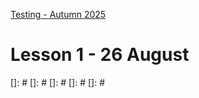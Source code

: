 [Testing - Autumn 2025](https://github.com/arturomorarioja-kea/SD_Testing_E25/blob/main/README.md)

# Lesson 1 - 26 August

[Intro to subject]: #
[Quick roll call & introductions]: #
[Previous knowledge survey]: #

[10:30 Merete visits]: #

[## Class takeaways]: #
[Check out the following slide decks on Itslearning:]: #
[- **Introduction to Software Testing**, with special focus on the following concepts]: #
[  - Testing vs. Debugging]: #
[  - Static vs. Dynamic Testing]: #
[  - Positive vs. Negative Testing]: #
[  - Verification and Validation]: #
[  - Regression Testing]: #
[  - The General Testing Principles]: #
[- **SDLCs and the V-model**, with special focus on:]: #
[  - The rationale of the V-model]: #
[  - How to apply it in the context of a software development project]: #
[  - How to apply it in an iterative development (e.g., Agile)]: #
[  - The differences between the four levels of testing (unit, integration, system, acceptance)]: #
[  - The Test Pyramid, with a critical focus as to its present day validity]: #
[- **Introduction to Unit Testing**, specifically:]: #
[  - The AAA pattern]: #
[  - Parameterised tests/Data providers]: #

[## Homework]: #
[- Check out the following code samples:]: #
[  - Calculator Sum. Very basic unit tests mostly following the AAA pattern]: #
[  - VAT Calculation. Data provider/parameterised test examples. Jest's are a bit "playful"]: #
[  - Length Converter. Data providers and exception testing]: #

[- Research unit testing frameworks for your preferred programming language(s)]: #

[- Design and write unit tests for the following exercises using the programming language and unit testing framework of your choice. Try to elaborate a comprehensive list of test cases that bring value to the process:]: #
[  - Calculator]: #
[  - Roman Numerals]: #
[]: #
[]: #
[]: #
[]: #
[]: #
